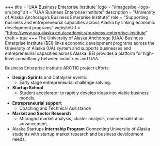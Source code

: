 +++
title = 'UAA Business Enterprise Institute'
logo = "/images/bei-logo-sm.png"
alt = "UAA Business Enterprise Institute"
description = "University of Alaska Anchorage’s Business Enterprise Institute"
role = "Supporting business and entrepreneurial capacities across Alaska by linking economic development programs"
websiteUrl = "https://www.uaa.alaska.edu/academics/business-enterprise-institute"
draft = true
+++
The University of Alaska Anchorage (UAA) Business Enterprise Institute (BEI) links economic development programs across the University of Alaska (UA) system and supports businesses and entrepreneurial capacities across Alaska. BEI provides a platform for high-level consultancy between industries and UAA.

Business Enterprise Institute ARCTIC project efforts:

- **Design Sprints** and Catalyzer events:
  - Early stage entrepreneurial challenge solving.
- **Startup School**
  - Student accelerator to rapidly develop ideas into viable business models.
- **Entrepreneurial support**
  - Coaching and Technical Assistance
- **Market and Sector Research**
  - Microgrid market analysis, cluster analysis, commercialization advancement.
- Alaska Startups **Internship Program**
Connecting University of Alaska students with startup market research and business development needs.